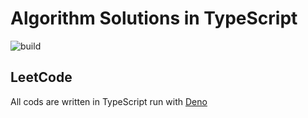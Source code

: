# Algorithm Solutions in TypeScript
![build](https://github.com/yukisato/algorithms/workflows/LeetCode/badge.svg)

## LeetCode
All cods are written in TypeScript run with [Deno](https://deno.land)
